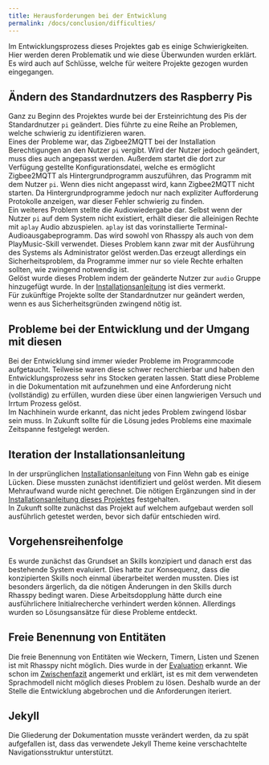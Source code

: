 ```yaml
---
title: Herausforderungen bei der Entwicklung
permalink: /docs/conclusion/difficulties/
---
```


Im Entwicklungsprozess dieses Projektes gab es einige Schwierigkeiten. Hier werden deren Problematik und wie diese Überwunden wurden erklärt. Es wird auch auf Schlüsse, welche für weitere Projekte gezogen wurden eingegangen. 

## Ändern des Standardnutzers des Raspberry Pis

Ganz zu Beginn des Projektes wurde bei der Ersteinrichtung des Pis der Standardnutzer `pi` geändert. Dies führte zu eine Reihe an Problemen, welche schwierig zu identifizieren waren. <br>
Eines der Probleme war, das Zigbee2MQTT bei der Installation Berechtigungen an den Nutzer `pi` vergibt. Wird der Nutzer jedoch geändert, muss dies auch angepasst werden. Außerdem startet die dort zur Verfügung gestellte Konfigurationsdatei, welche es ermöglicht Zigbee2MQTT als Hintergrundprogramm auszuführen, das Programm mit dem Nutzer `pi`. Wenn dies nicht angepasst wird, kann Zigbee2MQTT nicht starten. Da Hintergrundprogramme jedoch nur nach expliziter Aufforderung Protokolle anzeigen, war dieser Fehler schwierig zu finden. <br>
Ein weiteres Problem stellte die Audiowiedergabe dar. Selbst wenn der Nutzer `pi` auf dem System nicht existiert, erhält dieser die alleinigen Rechte mit `aplay` Audio abzuspielen. `aplay` ist das vorinstallierte Terminal-Audioausgabeprogramm. Das wird sowohl von Rhasspy als auch von dem PlayMusic-Skill verwendet. Dieses Problem kann zwar mit der Ausführung des Systems als Administrator gelöst werden.Das erzeugt allerdings ein Sicherheitsproblem, da Programme immer nur so viele Rechte erhalten sollten, wie zwingend notwendig ist. <br>
Gelöst wurde dieses Problem indem der geänderte Nutzer zur `audio` Gruppe hinzugefügt wurde. In der [Installationsanleitung](../installation/instructions.md#rhasspy) ist dies vermerkt. <br>
Für zukünftige Projekte sollte der Standardnutzer nur geändert werden, wenn es aus Sicherheitsgründen zwingend nötig ist. 

## Probleme bei der Entwicklung und der Umgang mit diesen

Bei der Entwicklung sind immer wieder Probleme im Programmcode aufgetaucht. Teilweise waren diese schwer recherchierbar und haben den Entwicklungsprozess sehr ins Stocken geraten lassen. Statt diese Probleme in die Dokumentation mit aufzunehmen und eine Anforderung nicht (vollständig) zu erfüllen, wurden diese über einen langwierigen Versuch und Irrtum Prozess gelöst.  
Im Nachhinein wurde erkannt, das nicht jedes Problem zwingend lösbar sein muss. In Zukunft sollte für die Lösung jedes Problems eine maximale Zeitspanne festgelegt werden. 

## Iteration der Installationsanleitung

In der ursprünglichen [Installationsanleitung](https://fwehn.github.io/pp-voiceassistant/docs/installation/) von Finn Wehn gab es einige Lücken. Diese mussten zunächst identifiziert und gelöst werden. Mit diesem Mehraufwand wurde nicht gerechnet. Die nötigen Ergänzungen sind in der [Installationsanleitung dieses Projektes](../installation/instructions.md) festgehalten. <br>
In Zukunft sollte zunächst das Projekt auf welchem aufgebaut werden soll ausführlich getestet werden, bevor sich dafür entschieden wird. 

## Vorgehensreihenfolge

Es wurde zunächst das Grundset an Skills konzipiert und danach erst das bestehende System evaluiert. Dies hatte zur Konsequenz, dass die konzipierten Skills noch einmal überarbeitet werden mussten. Dies ist besonders ärgerlich, da die nötigen Änderungen in den Skills durch Rhasspy bedingt waren. Diese Arbeitsdopplung hätte durch eine ausführlichere Initialrecherche verhindert werden können. Allerdings wurden so Lösungsansätze für diese Probleme entdeckt. 

## Freie Benennung von Entitäten

Die freie Benennung von Entitäten wie Weckern, Timern, Listen und Szenen ist mit Rhasspy nicht möglich. Dies wurde in der [Evaluation](../method/evaluation/eval.md#statische-slots) erkannt. Wie schon im [Zwischenfazit](../method/evaluation/conclusion.md) angemerkt und erklärt, ist es mit dem verwendeten Sprachmodell nicht möglich dieses Problem zu lösen. Deshalb wurde an der Stelle die Entwicklung abgebrochen und die Anforderungen iteriert. 

## Jekyll

Die Gliederung der Dokumentation musste verändert werden, da zu spät aufgefallen ist, dass das verwendete Jekyll Theme keine verschachtelte Navigationsstruktur unterstützt. 
